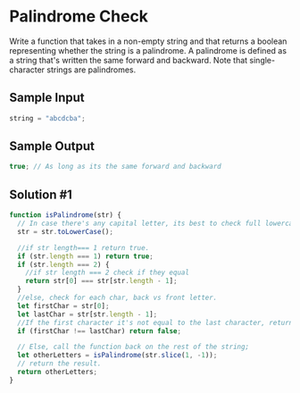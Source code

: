 # Palindrome Check

Write a function that takes in a non-empty string and that returns a boolean representing whether the string is a palindrome.
A palindrome is defined as a string that's written the same forward and backward. Note that single-character strings are palindromes.

## Sample Input

```javascript
string = "abcdcba";
```

## Sample Output

```javascript
true; // As long as its the same forward and backward
```

## Solution #1

```javascript
function isPalindrome(str) {
  // In case there's any capital letter, its best to check full lowercase or uppercase
  str = str.toLowerCase();

  //if str length=== 1 return true.
  if (str.length === 1) return true;
  if (str.length === 2) {
    //if str length === 2 check if they equal
    return str[0] === str[str.length - 1];
  }
  //else, check for each char, back vs front letter.
  let firstChar = str[0];
  let lastChar = str[str.length - 1];
  //If the first character it's not equal to the last character, return false.
  if (firstChar !== lastChar) return false;

  // Else, call the function back on the rest of the string;
  let otherLetters = isPalindrome(str.slice(1, -1));
  // return the result.
  return otherLetters;
}
```
